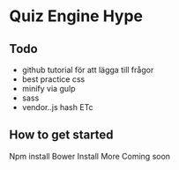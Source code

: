 Quiz Engine Hype
====================

## Todo
- github tutorial för att lägga till frågor
- best practice css
- minify via gulp
- sass
- vendor..js hash ETc

## How to get started
Npm install
Bower Install
More Coming soon